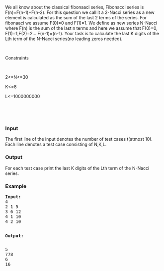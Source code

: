 <p>We all know about the classical fibonaaci series, Fibonacci series is F(n)=F(n-1)+F(n-2). For this question we call it a 2-Nacci series as a new element is calculated as the sum of the last 2 terms of the series. For fibonaaci we assume F(0)=0 and F(1)=1. We define as new series N-Nacci where F(n) is the sum of the last n terms and here we assume that F(0)=0, F(1)=1,F(2)=2... F(n-1)=(n-1). Your task is to calculate the last K digits of the Lth term of the N-Nacci series(no leading zeros needed).</p>
<p>&nbsp;</p>
<p>Constraints</p>
<p>&nbsp;</p>
<p>2&lt;=N&lt;=30</p>
<p>K&lt;=8</p>
<p>L&lt;=1000000000</p>
<p>&nbsp;</p>
<p>&nbsp;</p>
<h3>Input</h3>
<p>The first line of the input denotes the number of test cases t(atmost 10). Each line denotes a test case consisting of N,K,L.</p>
<h3>Output</h3>
<p>For each test case print the last K digits of the Lth term of the N-Nacci series.</p>
<h3>Example</h3>
<pre><strong>Input:</strong>
4
2 1 5
3 6 12
4 1 10
4 2 10

<strong>Output:</strong></pre>
<pre>5
778
6
16
</pre>